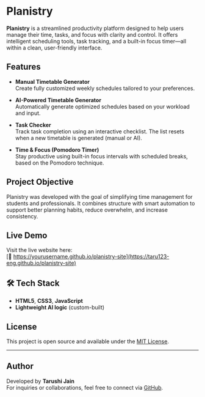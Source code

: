 # Planistry

**Planistry** is a streamlined productivity platform designed to help users manage their time, tasks, and focus with clarity and control. It offers intelligent scheduling tools, task tracking, and a built-in focus timer—all within a clean, user-friendly interface.

##  Features

- **Manual Timetable Generator**  
  Create fully customized weekly schedules tailored to your preferences.

- **AI-Powered Timetable Generator**  
  Automatically generate optimized schedules based on your workload and input.

- **Task Checker**  
  Track task completion using an interactive checklist. The list resets when a new timetable is generated (manual or AI).

- **Time & Focus (Pomodoro Timer)**  
  Stay productive using built-in focus intervals with scheduled breaks, based on the Pomodoro technique.

##  Project Objective

Planistry was developed with the goal of simplifying time management for students and professionals. It combines structure with smart automation to support better planning habits, reduce overwhelm, and increase consistency.

##  Live Demo

Visit the live website here:  
[🔗 https://yourusername.github.io/planistry-site](https://taru123-eng.github.io/planistry-site)  

## 🛠️ Tech Stack

- **HTML5**, **CSS3**, **JavaScript**
- **Lightweight AI logic** (custom-built)

## License

This project is open source and available under the [MIT License](LICENSE).

---

## Author

Developed by **Tarushi Jain**  
For inquiries or collaborations, feel free to connect via [GitHub](https://github.com/taru123-eng).


